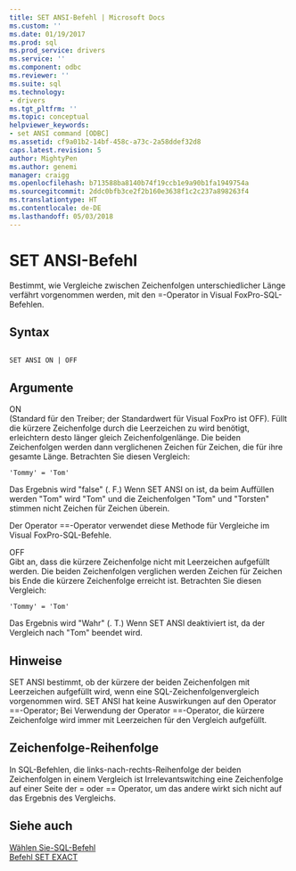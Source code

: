 ```yaml
---
title: SET ANSI-Befehl | Microsoft Docs
ms.custom: ''
ms.date: 01/19/2017
ms.prod: sql
ms.prod_service: drivers
ms.service: ''
ms.component: odbc
ms.reviewer: ''
ms.suite: sql
ms.technology:
- drivers
ms.tgt_pltfrm: ''
ms.topic: conceptual
helpviewer_keywords:
- set ANSI command [ODBC]
ms.assetid: cf9a01b2-14bf-458c-a73c-2a58ddef32d8
caps.latest.revision: 5
author: MightyPen
ms.author: genemi
manager: craigg
ms.openlocfilehash: b713588ba8140b74f19ccb1e9a90b1fa1949754a
ms.sourcegitcommit: 2ddc0bfb3ce2f2b160e3638f1c2c237a898263f4
ms.translationtype: HT
ms.contentlocale: de-DE
ms.lasthandoff: 05/03/2018
---
```

# <a name="set-ansi-command"></a>SET ANSI-Befehl
Bestimmt, wie Vergleiche zwischen Zeichenfolgen unterschiedlicher Länge verfährt vorgenommen werden, mit den =-Operator in Visual FoxPro-SQL-Befehlen.  
  
## <a name="syntax"></a>Syntax  
  
```  
  
SET ANSI ON | OFF  
```  
  
## <a name="arguments"></a>Argumente  
 ON  
 (Standard für den Treiber; der Standardwert für Visual FoxPro ist OFF). Füllt die kürzere Zeichenfolge durch die Leerzeichen zu wird benötigt, erleichtern desto länger gleich Zeichenfolgenlänge. Die beiden Zeichenfolgen werden dann verglichenen Zeichen für Zeichen, die für ihre gesamte Länge. Betrachten Sie diesen Vergleich:  
  
```  
'Tommy' = 'Tom'  
```  
  
 Das Ergebnis wird "false" (. F.) Wenn SET ANSI on ist, da beim Auffüllen werden "Tom" wird "Tom" und die Zeichenfolgen "Tom" und "Torsten" stimmen nicht Zeichen für Zeichen überein.  
  
 Der Operator ==-Operator verwendet diese Methode für Vergleiche im Visual FoxPro-SQL-Befehle.  
  
 OFF  
 Gibt an, dass die kürzere Zeichenfolge nicht mit Leerzeichen aufgefüllt werden. Die beiden Zeichenfolgen verglichen werden Zeichen für Zeichen bis Ende die kürzere Zeichenfolge erreicht ist. Betrachten Sie diesen Vergleich:  
  
```  
'Tommy' = 'Tom'  
```  
  
 Das Ergebnis wird "Wahr" (. T.) Wenn SET ANSI deaktiviert ist, da der Vergleich nach "Tom" beendet wird.  
  
## <a name="remarks"></a>Hinweise  
 SET ANSI bestimmt, ob der kürzere der beiden Zeichenfolgen mit Leerzeichen aufgefüllt wird, wenn eine SQL-Zeichenfolgenvergleich vorgenommen wird. SET ANSI hat keine Auswirkungen auf den Operator ==-Operator; Bei Verwendung der Operator ==-Operator, die kürzere Zeichenfolge wird immer mit Leerzeichen für den Vergleich aufgefüllt.  
  
## <a name="string-order"></a>Zeichenfolge-Reihenfolge  
 In SQL-Befehlen, die links-nach-rechts-Reihenfolge der beiden Zeichenfolgen in einem Vergleich ist Irrelevantswitching eine Zeichenfolge auf einer Seite der = oder == Operator, um das andere wirkt sich nicht auf das Ergebnis des Vergleichs.  
  
## <a name="see-also"></a>Siehe auch  
 [Wählen Sie-SQL-Befehl](../../odbc/microsoft/select-sql-command.md)   
 [Befehl SET EXACT](../../odbc/microsoft/set-exact-command.md)
